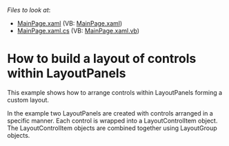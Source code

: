 <!-- default file list -->
*Files to look at*:

* [MainPage.xaml](./CS/LayoutPanel_Content_Ex/MainPage.xaml) (VB: [MainPage.xaml](./VB/LayoutPanel_Content_Ex/MainPage.xaml))
* [MainPage.xaml.cs](./CS/LayoutPanel_Content_Ex/MainPage.xaml.cs) (VB: [MainPage.xaml.vb](./VB/LayoutPanel_Content_Ex/MainPage.xaml.vb))
<!-- default file list end -->
# How to build a layout of controls within LayoutPanels


<p>This example shows how to arrange controls within LayoutPanels forming a custom layout.</p><p>In the example two LayoutPanels are created with controls arranged in a specific manner. Each control is wrapped into a LayoutControlItem object. The LayoutControlItem objects are combined together using LayoutGroup objects.</p><br />


<br/>


